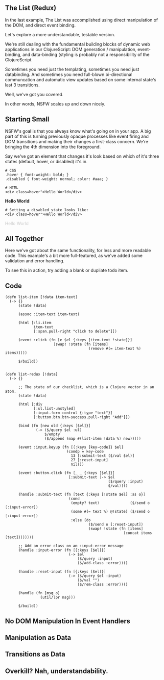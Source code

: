 ## The List (Redux) <a id="intro"></a>

In the last example, The List was accomplished using direct
manipulation of the DOM, and direct event binding.

Let's explore a more understandable, testable version.

We're still dealing with the fundamental building blocks of dynamic
web applications in our ClojureScript: DOM generation / manipulation,
event-binding, and data-binding (styling is probably not a
responsibility of the ClojureScript

Sometimes you need just the templating, sometimes you need just
databinding. And sometimes you need full-blown bi-directional
communcation and automatic view updates based on some internal state's
last 3 transitions.

Well, we've got you covered.

In other words, NSFW scales up and down nicely.


## Starting Small <a id="starting-small"></a>

NSFW's goal is that you always know what's going on in your app. A big
part of this is turning previously opaque processes like event firing
and DOM transitions and making their changes a first-class
concern. We're bringing the 4th dimension into the foreground.

Say we've got an element that changes it's look based on which of it's
three states (default, hover, or disabled) it's in.

    # CSS
    .hover { font-weight: bold; }
    .disabled { font-weight: normal; color: #aaa; }

    # HTML
    <div class=hover">Hello World</div>

<div class="example">
  <div style="font-weight: bold;">Hello World</div>
</div>

    # Setting a disabled state looks like:
    <div class=hover">Hello World</div>

<div class="example">
  <div style="color: #ccc;">Hello World</div>
</div>



## All Together <a id="all-together"></a>

Here we've got about the same functionality, for less and more
readable code. This example's a bit more full-featured, as we've added
some validation and error handling.

To see this in action, try adding a blank or dupliate todo item.

<div class="example" id="the-list-redux"></div>



## Code <a id="code"></a>

    (defn list-item [!data item-text]
      (-> {}
          (state !data)

          (assoc :item-text item-text)

          (html [:li.item
                 item-text
                 [:span.pull-right "click to delete"]])

          (event :click (fn [e $el {:keys [item-text !state]}]
                          (swap! !state (fn [items]
                                          (remove #(= item-text %) items)))))

          $/build))


    (defn list-redux [!data]
      (-> {}

          ;; The state of our checklist, which is a Clojure vector in an atom.
          (state !data)

          (html [:div
                 [:ul.list-unstyled]
                 [:input.form-control {:type "text"}]
                 [:button.btn.btn-success.pull-right "Add"]])

          (bind (fn [new old {:keys [$el]}]
                  (-> ($/query $el :ul)
                      $/empty
                      ($/append (map #(list-item !data %) new)))))

          (event :input.keyup (fn [{:keys [key-code]} $el]
                                (condp = key-code
                                  13 [:submit-text ($/val $el)]
                                  27 [:reset-input]
                                  nil)))

          (event :button.click (fn [_ _ {:keys [$el]}]
                                 [:submit-text (-> $el
                                                   ($/query :input)
                                                   $/val)]))

          (handle :submit-text (fn [text {:keys [!state $el] :as o}]
                                 (cond
                                  (empty? text)              ($/send o [:input-error])
                                  (some #(= text %) @!state) ($/send o [:input-error])
                                  :else (do
                                          ($/send o [:reset-input])
                                          (swap! !state (fn [items]
                                                          (concat items [text])))))))

          ;; Add an error class on an :input-error message
          (handle :input-error (fn [{:keys [$el]}]
                                 (-> $el
                                     ($/query :input)
                                     ($/add-class :error))))

          (handle :reset-input (fn [{:keys [$el]}]
                                 (-> ($/query $el :input)
                                     ($/val "")
                                     ($/rem-class :error))))

          (handle (fn [msg o]
                    (util/lpr msg)))

          $/build))



## No DOM Manipulation In Event Handlers

## Manipulation as Data

## Transitions as Data

## Overkill? Nah, understandability.
